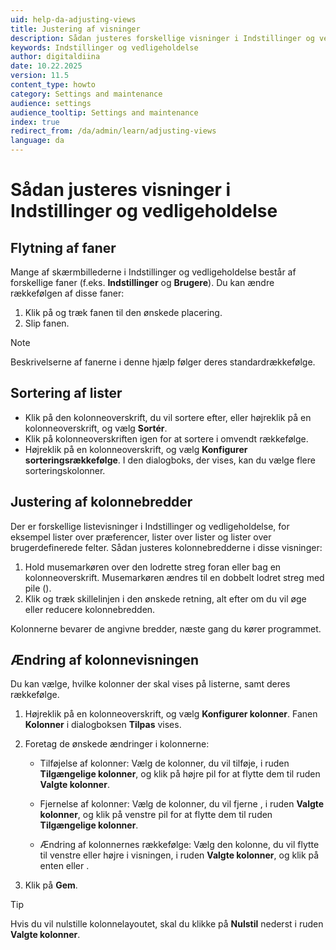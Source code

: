 ```yaml
---
uid: help-da-adjusting-views
title: Justering af visninger
description: Sådan justeres forskellige visninger i Indstillinger og vedligeholdelse.
keywords: Indstillinger og vedligeholdelse
author: digitaldiina
date: 10.22.2025
version: 11.5
content_type: howto
category: Settings and maintenance
audience: settings
audience_tooltip: Settings and maintenance
index: true
redirect_from: /da/admin/learn/adjusting-views
language: da
---
```


# Sådan justeres visninger i Indstillinger og vedligeholdelse

## Flytning af faner

Mange af skærmbillederne i Indstillinger og vedligeholdelse består af forskellige faner (f.eks. **Indstillinger** og **Brugere**). Du kan ændre rækkefølgen af disse faner:

1. Klik på og træk fanen til den ønskede placering.
2. Slip fanen.

> [!NOTE]
> Beskrivelserne af fanerne i denne hjælp følger deres standardrækkefølge.

## Sortering af lister

* Klik på den kolonneoverskrift, du vil sortere efter, eller højreklik på en kolonneoverskrift, og vælg **Sortér**.
* Klik på kolonneoverskriften igen for at sortere i omvendt rækkefølge.
* Højreklik på en kolonneoverskrift, og vælg **Konfigurer sorteringsrækkefølge**. I den dialogboks, der vises, kan du vælge flere sorteringskolonner.

## Justering af kolonnebredder

Der er forskellige listevisninger i Indstillinger og vedligeholdelse, for eksempel lister over præferencer, lister over lister og lister over brugerdefinerede felter. Sådan justeres kolonnebredderne i disse visninger:

1. Hold musemarkøren over den lodrette streg foran eller bag en kolonneoverskrift. Musemarkøren ændres til en dobbelt lodret streg med pile (<i class="ph ph-split-horizontal" aria-hidden="true"></i>).
2. Klik og træk skillelinjen i den ønskede retning, alt efter om du vil øge eller reducere kolonnebredden.

Kolonnerne bevarer de angivne bredder, næste gang du kører programmet.

## Ændring af kolonnevisningen

Du kan vælge, hvilke kolonner der skal vises på listerne, samt deres rækkefølge.

1. Højreklik på en kolonneoverskrift, og vælg **Konfigurer kolonner**. Fanen **Kolonner** i dialogboksen **Tilpas** vises.

2. Foretag de ønskede ændringer i kolonnerne:

    * Tilføjelse af kolonner: Vælg de kolonner, du vil tilføje, i ruden **Tilgængelige kolonner**, og klik på højre pil for at flytte dem til ruden **Valgte kolonner**.

    * Fjernelse af kolonner: Vælg de kolonner, du vil fjerne , i ruden **Valgte kolonner**, og klik på venstre pil for at flytte dem til ruden **Tilgængelige kolonner**.

    * Ændring af kolonnernes rækkefølge: Vælg den kolonne, du vil flytte til venstre eller højre i visningen, i ruden **Valgte kolonner**, og klik på enten <i class="ph ph-arrow-circle-up" aria-label="Arrow up"></i> eller <i class="ph ph-arrow-circle-down" aria-label="Arrow down"></i>.

3. Klik på **Gem**.

> [!TIP]
> Hvis du vil nulstille kolonnelayoutet, skal du klikke på **Nulstil** nederst i ruden **Valgte kolonner**.
